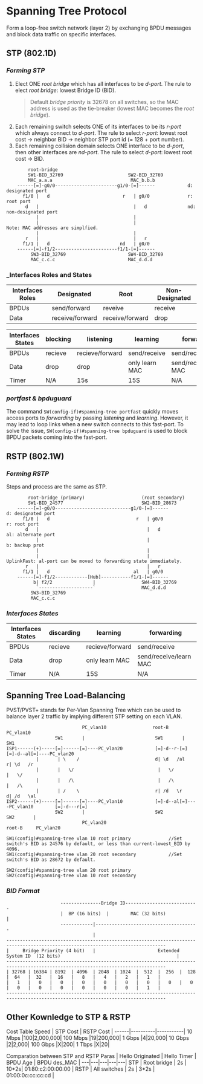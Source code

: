 # Spanning Tree Protocol
Form a loop-free switch network (layer 2) by exchanging BPDU messages and block data traffic on specific interfaces.  
## STP (802.1D)
### _Forming STP_
1. Elect ONE _root bridge_ which has all interfaces to be _d-port_. The rule to elect _root bridge_: lowest Bridge ID (BID).
    > Default _bridge priority_ is 32678 on all switches, so the MAC address is used as the tie-breaker (lowest MAC becomes the _root bridge_).
2. Each remaining switch selects ONE of its interfaces to be its _r-port_ which always connect to _d-port_. The rule to select _r-port_: lowest root cost -> neighbor BID -> neighbor STP port id (= 128 + port number).
3. Each remaining collision domain selects ONE interface to be _d-port_, then other interfaces are _nd-port_. The rule to select _d-port_: lowest root cost -> BID.
```
        root-bridge                       
        SW1-BID_32769                        SW2-BID_32769
        MAC_a.a.a                             MAC_b.b.b
    ------[=]-g0/0-----------------------g1/0-[=]------            d: designated port
      f1/0 |   d                           r   | g0/0              r: root port
       d   |                                   |   d               nd: non-designated port
           |                                   |                   
           |                                   |                   Note: MAC addresses are simplfied.  
           |                                   |                   
       r   |                                   |   r                
      f1/1 |   d                          nd   | g0/0                
    ------[=]-f1/2-----------------------f1/1-[=]------
         SW3-BID_32769                       SW4-BID_32769
         MAC_c.c.c                           MAC_d.d.d
```
### _Interfaces Roles and States
Interfaces Roles | Designated | Root | Non-Designated |
---|---|---|---|
BPDUs | send/forward | reveive | receive |
Data | receive/forward | receive/forward | drop |

Interfaces States | blocking | listening | learning | forwarding |
---|---|---|---|---|
BPDUs | recieve | recieve/forward | send/receive | send/recieve | 
Data | drop | drop | only learn MAC | send/receive/learn MAC |
Timer | N/A | 15s | 15S | N/A |

### _portfast & bpduguard_
The command `SW(config-if)#spanning-tree portfast` quickly moves access ports to _forwarding_ by passing _listening_ and _learning_. However, it may lead to loop links when a new switch connects to this fast-port. To solve the issue, `SW(config-if)#spanning-tree bpduguard` is used to block BPDU packets coming into the fast-port.
## RSTP (802.1W)
### _Forming RSTP_
Steps and process are the same as STP.
```
        root-bridge (primary)                     (root secondary)
        SW1-BID_24577                             SW2-BID_28673         
    ------[=]-g0/0----------------------------g1/0-[=]------            d: designated port
      f1/0 |   d                                r   | g0/0              r: root port
       d   |                                        |   d               al: alternate port
           |                                        |                   b: backup prot
           |                                        |                    
           |                                        |                   UplinkFast: al-port can be moved to forwarding state immediately.
       r   |                                        |   r                
      f1/1 |   d                               al   | g0/0                
    ------[=]-f1/2------------[Hub]-----------f1/1-[=]------
          b| f2/2               |                 SW4-BID_32769
           `--------------------`                 MAC_d.d.d
         SW3-BID_32769
         MAC_c.c.c
```
### _Interfaces States_
Interfaces States | discarding | learning | forwarding |
---|---|---|---|
BPDUs | recieve | recieve/forward | send/receive | 
Data | drop | only learn MAC | send/receive/learn MAC |
Timer | N/A | 15S | N/A |

## Spanning Tree Load-Balancing
PVST/PVST+ stands for Per-Vlan Spanning Tree which can be used to balance layer 2 traffic by implying different STP setting on each VLAN.
```
                            PC_vlan10                 root-B     PC_vlan10
                  SW1       |                          SW1       |                      SW1       
ISP1------(+)-----[=]------[=]----PC_vlan20            [=]-d--r-[=]                     [=]-d--al[=]----PC_vlan20
           |       | \    /                            d| \d   /al                      r| \d   /r 
           |       |   \/                               |   \/                           |   \/
           |       |   /\                               |   /\                           |   /\
           |       | /    \                            r| /d   \r                       d| /d   \al
ISP2------(+)-----[=]------[=]----PC_vlan10            [=]-d--al[=]----PC_vlan10        [=]-d---r[=]
                  SW2       |                          SW2                              SW2       |
                            PC_vlan20                                                  root-B     PC_vlan20

SW1(config)#spanning-tree vlan 10 root primary              //Set switch's BID as 24576 by default, or less than current-lowest_BID by 4096.
SW1(config)#spanning-tree vlan 20 root secondary            //Set switch's BID as 28672 by default.

SW2(config)#spanning-tree vlan 20 root primary
SW2(config)#spanning-tree vlan 10 root secondary
```
### _BID Format_
```
                    ---------------Bridge ID---------------------------
                    |  BP (16 bits)  |        MAC (32 bits)           |
                    ------------|--------------------------------------
                                |
---------------------------------------------------------------------------------------------------------------------------------
|     Bridge Priority (4 bit)   |                       Extended System ID  (12 bits)                                           |
---------------------------------------------------------------------------------------------------------------------------------
| 32768 | 16384 | 8192  | 4096  | 2048  | 1024  |  512  |  256  |  128  |  64   |  32   |  16   |   8   |   4   |   2   |   1   |
|   1   |   0   |   0   |   0   |   0   |   0   |   0   |   0   |   0   |   0   |   0   |   0   |   0   |   0   |   0   |   1   |
---------------------------------------------------------------------------------------------------------------------------------
```
## Other Kownledge to STP & RSTP
Cost Table
Speed | STP Cost | RSTP Cost |
------|----------|-----------|
10 Mbps |100|2,000,000|
100 Mbps |19|200,000|
1 Gbps |4|20,000|
10 Gbps |2|2,000|
100 Gbps |X|200|
1 Tbps |X|20|

Comparation between STP and RSTP
Paras | Hello Originated | Hello Timer | BPDU Age | BPDU des_MAC |
---|---|---|---|---|
STP | Root bridge | 2s | 10\*2s| 01:80:c2:00:00:00 |
RSTP | All switches | 2s | 3\*2s | 01:00:0c:cc:cc:cd |
